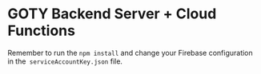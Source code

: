 # GOTY Backend Server + Cloud Functions

Remember to run the `npm install` and change your Firebase configuration in the` serviceAccountKey.json` file.
